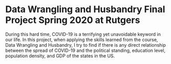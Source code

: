 # Data Wrangling and Husbandry Final Project Spring 2020 at Rutgers
During this hard time, COVID-19 is a terrifying yet unavoidable keyword in our life. In this project, when applying the skills learned from the course, Data Wrangling and Husbandry, I try to find if there is any direct relationship between the spread of COVID-19 and the political standing, education level, population density, and GDP of the states in the US.
